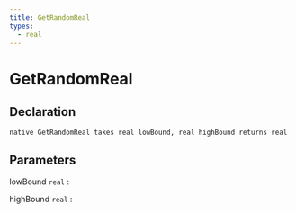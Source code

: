 ```yaml
---
title: GetRandomReal
types:
  - real
---
```


# GetRandomReal

## Declaration

```jass
native GetRandomReal takes real lowBound, real highBound returns real
```

## Parameters
lowBound `real`
: 

highBound `real`
: 
